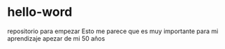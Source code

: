 # hello-word
repositorio para empezar
Esto me parece que es muy importante para mi aprendizaje apezar de mi 50 años
